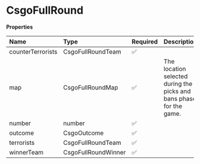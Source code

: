 # CsgoFullRound

**Properties**

| Name              | Type                | Required | Description                                                         |
| :---------------- | :------------------ | :------- | :------------------------------------------------------------------ |
| counterTerrorists | CsgoFullRoundTeam   | ✅       |                                                                     |
| map               | CsgoFullRoundMap    | ✅       | The location selected during the picks and bans phase for the game. |
| number            | number              | ✅       |                                                                     |
| outcome           | CsgoOutcome         | ✅       |                                                                     |
| terrorists        | CsgoFullRoundTeam   | ✅       |                                                                     |
| winnerTeam        | CsgoFullRoundWinner | ✅       |                                                                     |

<!-- This file was generated by liblab | https://liblab.com/ -->
